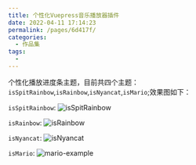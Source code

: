 ```yaml
---
title: 个性化Vuepress音乐播放器插件
date: 2022-04-11 17:14:23
permalink: /pages/6d417f/
categories:
  - 作品集
tags:
  - 
---
```


个性化播放进度条主题，目前共四个主题：`isSpitRainbow`,`isRainbow`,`isNyancat`,`isMario`;效果图如下：

`isSpitRainbow`:
![`isSpitRainbow`](https://cdn.jsdelivr.net/gh/simonzhangs/image-hosting@master/vue-plugin-example/spitRainbow-example.7iblvhk8l5o0.webp)

`isRainbow`:
![`isRainbow`](https://cdn.jsdelivr.net/gh/simonzhangs/image-hosting@master/vue-plugin-example/rainbow-exapmle.60mrbyhx2cc0.webp)

`isNyancat`:
![`isNyancat`](https://cdn.jsdelivr.net/gh/simonzhangs/image-hosting@master/vue-plugin-example/nyancat-example.3zqlf6pdhny0.webp)

`isMario`:
![mario-example](https://cdn.jsdelivr.net/gh/simonzhangs/image-hosting@master/vue-plugin-example/mario-example.3bmtxznwesc0.webp)
